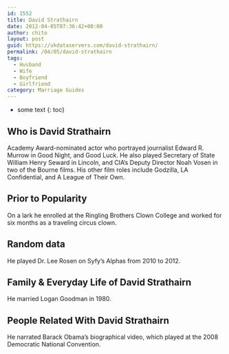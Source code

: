 ```yaml
---
id: 1552
title: David Strathairn
date: 2012-04-05T07:36:42+00:00
author: chito
layout: post
guid: https://ukdataservers.com/david-strathairn/
permalink: /04/05/david-strathairn
tags:
  - Husband
  - Wife
  - Boyfriend
  - Girlfriend
category: Marriage Guides
---
```


* some text
{: toc}


## Who is  David Strathairn
                  
                  
                  
Academy Award-nominated actor who portrayed journalist Edward R. Murrow in Good Night, and Good Luck. He also played Secretary of State William Henry Seward in Lincoln, and CIA&#8217;s Deputy Director Noah Vosen in two of the Bourne films. His other film roles include Godzilla, LA Confidential, and A League of Their Own.
                  
                
                
                
## Prior to Popularity 
                  
                  
                  
On a lark he enrolled at the Ringling Brothers Clown College and worked for six months as a traveling circus clown.
                  
                
                
                
## Random data 
                  
                  
                  
He played Dr. Lee Rosen on Syfy&#8217;s Alphas from 2010 to 2012.
                  
                
                
                
## Family & Everyday Life of David Strathairn
                  
                  
                  
He married Logan Goodman in 1980.
                  
                
                
                
## People Related With  David Strathairn
                  
                  
                  
He narrated Barack Obama&#8217;s biographical video, which played at the 2008 Democratic National Convention.
                  
                
              
            
          
          
          
    
    
  
